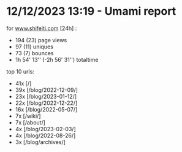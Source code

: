 # 12/12/2023 13:19 - Umami report
for www.shifeiti.com [24h] :

 - 194 (23) page views
 - 97 (11) uniques
 - 73 (7) bounces
 - 1h 54' 13'' (-2h 56' 31'') totaltime


top 10 urls:
 - 41x [/]
 - 39x [/blog/2022-12-09/]
 - 23x [/blog/2023-01-12/]
 - 22x [/blog/2022-12-22/]
 - 16x [/blog/2022-05-07/]
 - 7x [/wiki/]
 - 7x [/about/]
 - 4x [/blog/2023-02-03/]
 - 4x [/blog/2022-08-26/]
 - 3x [/blog/archives/]


